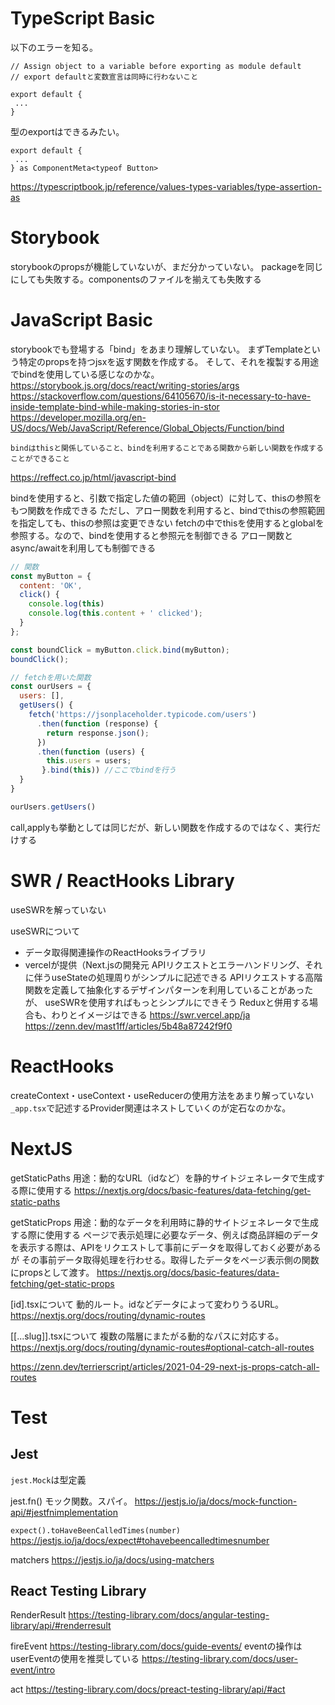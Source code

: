 # TypeScript Basic

以下のエラーを知る。
```tsx
// Assign object to a variable before exporting as module default
// export defaultと変数宣言は同時に行わないこと

export default {
 ...
}
```

型のexportはできるみたい。

```tsx
export default {
 ...
} as ComponentMeta<typeof Button>
```

https://typescriptbook.jp/reference/values-types-variables/type-assertion-as


# Storybook

storybookのpropsが機能していないが、まだ分かっていない。
packageを同じにしても失敗する。componentsのファイルを揃えても失敗する

# JavaScript Basic

storybookでも登場する「bind」をあまり理解していない。
まずTemplateという特定のpropsを持つjsxを返す関数を作成する。
そして、それを複製する用途でbindを使用している感じなのかな。
https://storybook.js.org/docs/react/writing-stories/args
https://stackoverflow.com/questions/64105670/is-it-necessary-to-have-inside-template-bind-while-making-stories-in-stor
https://developer.mozilla.org/en-US/docs/Web/JavaScript/Reference/Global_Objects/Function/bind

```
bindはthisと関係していること、bindを利用することである関数から新しい関数を作成することができること
```

https://reffect.co.jp/html/javascript-bind

bindを使用すると、引数で指定した値の範囲（object）に対して、thisの参照をもつ関数を作成できる
ただし、アロー関数を利用すると、bindでthisの参照範囲を指定しても、thisの参照は変更できない
fetchの中でthisを使用するとglobalを参照する。なので、bindを使用すると参照元を制御できる
アロー関数とasync/awaitを利用しても制御できる

```js
// 関数
const myButton = {
  content: 'OK',
  click() {
    console.log(this)
    console.log(this.content + ' clicked');
  }
};

const boundClick = myButton.click.bind(myButton);
boundClick();

// fetchを用いた関数
const ourUsers = {
  users: [],
  getUsers() {
    fetch('https://jsonplaceholder.typicode.com/users')
      .then(function (response) {
        return response.json();
      })
      .then(function (users) {
        this.users = users;
       }.bind(this)) //ここでbindを行う
  }
}

ourUsers.getUsers()
```

call,applyも挙動としては同じだが、新しい関数を作成するのではなく、実行だけする

# SWR / ReactHooks Library

useSWRを解っていない

useSWRについて
- データ取得関連操作のReactHooksライブラリ
- vercelが提供（Next.jsの開発元
APIリクエストとエラーハンドリング、それに伴うuseStateの処理周りがシンプルに記述できる
APIリクエストする高階関数を定義して抽象化するデザインパターンを利用していることがあったが、
useSWRを使用すればもっとシンプルにできそう
Reduxと併用する場合も、わりとイメージはできる
https://swr.vercel.app/ja
https://zenn.dev/mast1ff/articles/5b48a87242f9f0

# ReactHooks

createContext・useContext・useReducerの使用方法をあまり解っていない
`_app.tsx`で記述するProvider関連はネストしていくのが定石なのかな。

# NextJS

getStaticPaths
用途：動的なURL（idなど）を静的サイトジェネレータで生成する際に使用する
https://nextjs.org/docs/basic-features/data-fetching/get-static-paths

getStaticProps
用途：動的なデータを利用時に静的サイトジェネレータで生成する際に使用する
ページで表示処理に必要なデータ、例えば商品詳細のデータを表示する際は、APIをリクエストして事前にデータを取得しておく必要があるが
その事前データ取得処理を行わせる。取得したデータをページ表示側の関数にpropsとして渡す。
https://nextjs.org/docs/basic-features/data-fetching/get-static-props

[id].tsxについて
動的ルート。idなどデータによって変わりうるURL。
https://nextjs.org/docs/routing/dynamic-routes

[[...slug]].tsxについて
複数の階層にまたがる動的なパスに対応する。
https://nextjs.org/docs/routing/dynamic-routes#optional-catch-all-routes

https://zenn.dev/terrierscript/articles/2021-04-29-next-js-props-catch-all-routes

# Test

## Jest

`jest.Mock`は型定義

jest.fn()
モック関数。スパイ。
https://jestjs.io/ja/docs/mock-function-api/#jestfnimplementation


`expect().toHaveBeenCalledTimes(number)`
https://jestjs.io/ja/docs/expect#tohavebeencalledtimesnumber

matchers
https://jestjs.io/ja/docs/using-matchers

## React Testing Library

RenderResult
https://testing-library.com/docs/angular-testing-library/api/#renderresult

fireEvent
https://testing-library.com/docs/guide-events/
eventの操作はuserEventの使用を推奨している
https://testing-library.com/docs/user-event/intro

act
https://testing-library.com/docs/preact-testing-library/api/#act

